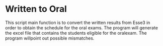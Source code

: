 # Written to Oral

This script main function is to convert the written results from Esse3 in order
to obtain the schedule for the oral exams.
The program will generate the excel file that contains the students
eligible for the oralexam.
The program willpoint out possible mismatches.
